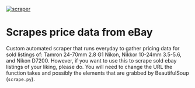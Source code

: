 [![scraper](https://github.com/kobesar/ebaytracker/actions/workflows/scrape.yml/badge.svg)](https://github.com/kobesar/ebaytracker/actions/workflows/scrape.yml)

# Scrapes price data from eBay

Custom automated scraper that runs everyday to gather pricing data for sold listings of: Tamron 24-70mm 2.8 G1 Nikon, Nikkor 10-24mm 3.5-5.6, and Nikon D7200. However, if you want to use this to scrape sold ebay listings of your liking, please do. You will need to change the URL the function takes and possibly the elements that are grabbed by BeautifulSoup (`scrape.py`).
